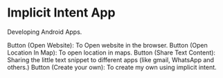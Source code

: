 # Implicit Intent App
Developing Android Apps.

Button (Open Website): To Open website in the browser.
Button (Open Location In Map): To open location in maps.
Button (Share Text Content): Sharing the little text snippet to different apps (like gmail, WhatsApp and others.)
Button (Create your own): To create my own using implicit intent.
